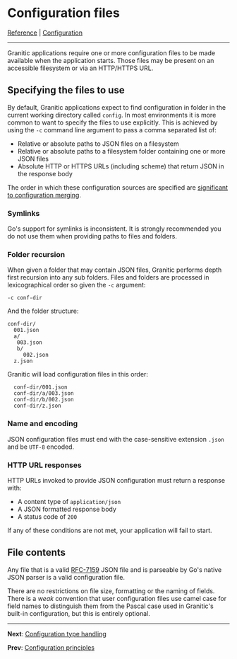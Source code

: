 # Configuration files
[Reference](README.md) | [Configuration](cfg-index.md)

---
Granitic applications require one or more configuration files to be made available when the application starts. Those
files may be present on an accessible filesystem or via an HTTP/HTTPS URL.

## Specifying the files to use

By default, Granitic applications expect to find configuration in folder in the current working directory called `config`.
In most environments it is more common to want to specify the files to use explicitly. This is achieved by using the 
`-c` command line argument to pass a comma separated list of:

  * Relative or absolute paths to JSON files on a filesystem
  * Relative or absolute paths to a filesystem folder containing one or more JSON files
  * Absolute HTTP or HTTPS URLs (including scheme) that return JSON in the response body
  
The order in which these configuration sources are specified are [significant to configuration merging](cfg-merging.md).

### Symlinks

Go's support for symlinks is inconsistent. It is strongly recommended you do not use them when providing paths to files
and folders.

### Folder recursion

When given a folder that may contain JSON files, Granitic performs depth first recursion into any sub folders. Files
and folders are processed in lexicographical order so given the `-c` argument:

`-c conf-dir`

And the folder structure:

```
conf-dir/
  001.json
  a/
   003.json
   b/
     002.json
  z.json   
```
  
Granitic will load configuration files in this order:

```
  conf-dir/001.json
  conf-dir/a/003.json
  conf-dir/b/002.json
  conf-dir/z.json
```

### Name and encoding

JSON configuration files must end with the case-sensitive extension `.json` and be `UTF-8` encoded.

### HTTP URL responses

HTTP URLs invoked to provide JSON configuration must return a response with:

  * A content type of `application/json`
  * A JSON formatted response body
  * A status code of `200`
  
If any of these conditions are not met, your application will fail to start.


## File contents

Any file that is a valid [RFC-7159](https://tools.ietf.org/html/rfc7159) JSON file and is parseable by Go's native JSON
parser is a valid configuration file.

There are no restrictions on file size, formatting or the naming of fields. There is a _weak_ convention that user configuration
files use camel case for field names to distinguish them from the Pascal case used in Granitic's built-in configuration,
but this is entirely optional.


---
**Next**: [Configuration type handling](cfg-types.md)

**Prev**: [Configuration principles](cfg-principles.md)